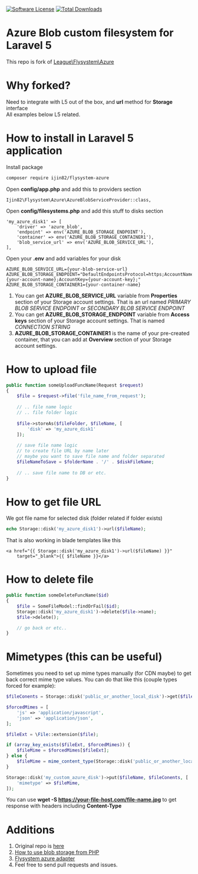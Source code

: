 [![Software License](https://img.shields.io/badge/license-MIT-brightgreen.svg?style=flat-square)](LICENSE)
[![Total Downloads](https://poser.pugx.org/ijin82/flysystem-azure/downloads)](https://packagist.org/packages/ijin82/flysystem-azure)

# Azure Blob custom filesystem for Laravel 5
This repo is fork of [League\Flysystem\Azure](https://github.com/thephpleague/flysystem-azure)

# Why forked?
Need to integrate with L5 out of the box, and **url** method for **Storage** interface  
All examples below L5 related.   

# How to install in Laravel 5 application

Install package
```bash
composer require ijin82/flysystem-azure
```

Open **config/app.php** and add this to providers section
```
Ijin82\Flysystem\Azure\AzureBlobServiceProvider::class,
```

Open **config/filesystems.php** and add this stuff to disks section
```
'my_azure_disk1' => [
    'driver' => 'azure_blob',
    'endpoint' => env('AZURE_BLOB_STORAGE_ENDPOINT'),
    'container' => env('AZURE_BLOB_STORAGE_CONTAINER1'),
    'blob_service_url' => env('AZURE_BLOB_SERVICE_URL'),
],
```

Open your **.env** and add variables for your disk
```
AZURE_BLOB_SERVICE_URL={your-blob-service-url}
AZURE_BLOB_STORAGE_ENDPOINT="DefaultEndpointsProtocol=https;AccountName={your-account-name};AccountKey={your-account-key};"
AZURE_BLOB_STORAGE_CONTAINER1={your-container-name}
```
1. You can get **AZURE_BLOB_SERVICE_URL** variable from **Properties** section of your Storage account settings.
That is an url named *PRIMARY BLOB SERVICE ENDPOINT* or *SECONDARY BLOB SERVICE ENDPOINT*
1. You can get **AZURE_BLOB_STORAGE_ENDPOINT** variable from **Access keys** section of your Storage account settings.
That is named *CONNECTION STRING*
1. **AZURE_BLOB_STORAGE_CONTAINER1** is the name of your pre-created container, that you can add at **Overview** 
section of your Storage account settings.

# How to upload file
```php
public function someUploadFuncName(Request $request)
{
    $file = $request->file('file_name_from_request');  
    
    // .. file name logic
    // .. file folder logic
    
    $file->storeAs($fileFolder, $fileName, [
        'disk' => 'my_azure_disk1'
    ]);  
    
    // save file name logic
    // to create file URL by name later
    // maybe you want to save file name and folder separated
    $fileNameToSave = $folderName . '/' . $diskFileName;
    
    // .. save file name to DB or etc.
}
```

# How to get file URL

We got file name for selected disk (folder related if folder exists)
```php
echo Storage::disk('my_azure_disk1')->url($fileName);
```
That is also working in blade templates like this
```
<a href="{{ Storage::disk('my_azure_disk1')->url($fileName) }}"
    target="_blank">{{ $fileName }}</a>
```

# How to delete file 
```php
public function someDeleteFuncName($id)
{
    $file = SomeFileModel::findOrFail($id);
    Storage::disk('my_azure_disk1')->delete($file->name);
    $file->delete();

    // go back or etc..
}
```
# Mimetypes (this can be useful)
Sometimes you need to set up mime types manually (for CDN maybe) to get back correct mime type values. You can do that like this (couple types forced for example):
```php
$fileConents = Storage::disk('public_or_another_local_disk')->get($file);

$forcedMimes = [
    'js' => 'application/javascript',
    'json' => 'application/json',
];

$fileExt = \File::extension($file);

if (array_key_exists($fileExt, $forcedMimes)) {
    $fileMime = $forcedMimes[$fileExt];
} else {
    $fileMime = mime_content_type(Storage::disk('public_or_another_local_disk')->path($file));
}

Storage::disk('my_custom_azure_disk')->put($fileName, $fileConents, [
    'mimetype' => $fileMime,
]);
```
You can use **wget -S https://your-file-host.com/file-name.jpg** to get response with headers including **Content-Type**

# Additions
1. Original repo is [here](https://github.com/thephpleague/flysystem-azure)
2. [How to use blob storage from PHP](https://docs.microsoft.com/en-us/azure/storage/storage-php-how-to-use-blobs)
3. [Flysystem azure adapter](http://flysystem.thephpleague.com/adapter/azure/)
4. Feel free to send pull requests and issues.
